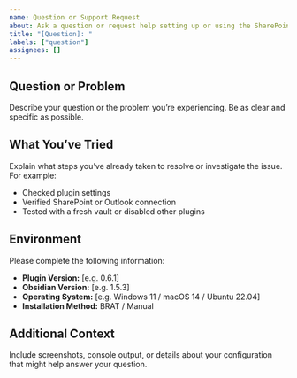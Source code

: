 ```yaml
---
name: Question or Support Request
about: Ask a question or request help setting up or using the SharePoint Calendar Events plugin
title: "[Question]: "
labels: ["question"]
assignees: []
---
```


## Question or Problem
Describe your question or the problem you’re experiencing. Be as clear and specific as possible.

## What You’ve Tried
Explain what steps you’ve already taken to resolve or investigate the issue.
For example:
- Checked plugin settings
- Verified SharePoint or Outlook connection
- Tested with a fresh vault or disabled other plugins

## Environment
Please complete the following information:
- **Plugin Version:** [e.g. 0.6.1]
- **Obsidian Version:** [e.g. 1.5.3]
- **Operating System:** [e.g. Windows 11 / macOS 14 / Ubuntu 22.04]
- **Installation Method:** BRAT / Manual

## Additional Context
Include screenshots, console output, or details about your configuration that might help answer your question.
